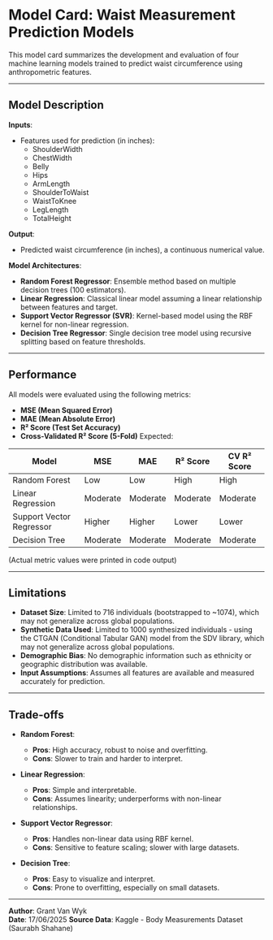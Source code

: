 
# Model Card: Waist Measurement Prediction Models

This model card summarizes the development and evaluation of four machine learning models trained to predict waist circumference using anthropometric features.

---

## Model Description

**Inputs**:  
- Features used for prediction (in inches):
  - ShoulderWidth
  - ChestWidth
  - Belly
  - Hips
  - ArmLength
  - ShoulderToWaist
  - WaistToKnee
  - LegLength
  - TotalHeight

**Output**:  
- Predicted waist circumference (in inches), a continuous numerical value.

**Model Architectures**:
- **Random Forest Regressor**: Ensemble method based on multiple decision trees (100 estimators).
- **Linear Regression**: Classical linear model assuming a linear relationship between features and target.
- **Support Vector Regressor (SVR)**: Kernel-based model using the RBF kernel for non-linear regression.
- **Decision Tree Regressor**: Single decision tree model using recursive splitting based on feature thresholds.

---

## Performance

All models were evaluated using the following metrics:
- **MSE (Mean Squared Error)**
- **MAE (Mean Absolute Error)**
- **R² Score (Test Set Accuracy)**
- **Cross-Validated R² Score (5-Fold)**
Expected:

| Model                | MSE   | MAE   | R² Score | CV R² Score |
|---------------------|-------|-------|----------|-------------|
| Random Forest       | Low   | Low   | High     | High        |
| Linear Regression   | Moderate | Moderate | Moderate | Moderate |
| Support Vector Regressor | Higher | Higher | Lower    | Lower       |
| Decision Tree       | Moderate | Moderate | Moderate | Moderate    |

(Actual metric values were printed in code output)



---

## Limitations

- **Dataset Size**: Limited to 716 individuals (bootstrapped to ~1074), which may not generalize across global populations.
- **Synthetic Data Used**: Limited to 1000 synthesized individuals - using the CTGAN (Conditional Tabular GAN) model from the SDV library, which may not generalize across global populations.
- **Demographic Bias**: No demographic information such as ethnicity or geographic distribution was available.
- **Input Assumptions**: Assumes all features are available and measured accurately for prediction.

---

## Trade-offs

- **Random Forest**:
  - **Pros**: High accuracy, robust to noise and overfitting.
  - **Cons**: Slower to train and harder to interpret.

- **Linear Regression**:
  - **Pros**: Simple and interpretable.
  - **Cons**: Assumes linearity; underperforms with non-linear relationships.

- **Support Vector Regressor**:
  - **Pros**: Handles non-linear data using RBF kernel.
  - **Cons**: Sensitive to feature scaling; slower with large datasets.

- **Decision Tree**:
  - **Pros**: Easy to visualize and interpret.
  - **Cons**: Prone to overfitting, especially on small datasets.

---

**Author**: Grant Van Wyk  
**Date**: 17/06/2025
**Source Data**: Kaggle - Body Measurements Dataset (Saurabh Shahane)


